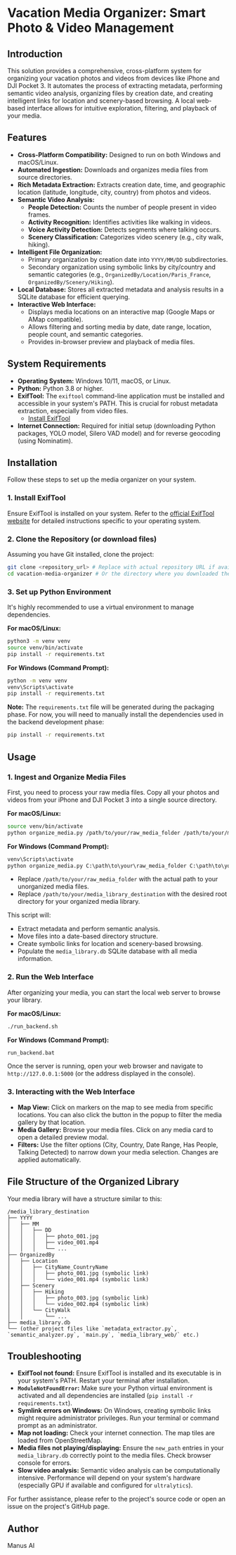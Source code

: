# Vacation Media Organizer: Smart Photo & Video Management

## Introduction

This solution provides a comprehensive, cross-platform system for organizing your vacation photos and videos from devices like iPhone and DJI Pocket 3. It automates the process of extracting metadata, performing semantic video analysis, organizing files by creation date, and creating intelligent links for location and scenery-based browsing. A local web-based interface allows for intuitive exploration, filtering, and playback of your media.

## Features

*   **Cross-Platform Compatibility:** Designed to run on both Windows and macOS/Linux.
*   **Automated Ingestion:** Downloads and organizes media files from source directories.
*   **Rich Metadata Extraction:** Extracts creation date, time, and geographic location (latitude, longitude, city, country) from photos and videos.
*   **Semantic Video Analysis:**
    *   **People Detection:** Counts the number of people present in video frames.
    *   **Activity Recognition:** Identifies activities like walking in videos.
    *   **Voice Activity Detection:** Detects segments where talking occurs.
    *   **Scenery Classification:** Categorizes video scenery (e.g., city walk, hiking).
*   **Intelligent File Organization:**
    *   Primary organization by creation date into `YYYY/MM/DD` subdirectories.
    *   Secondary organization using symbolic links by city/country and semantic categories (e.g., `OrganizedBy/Location/Paris_France`, `OrganizedBy/Scenery/Hiking`).
*   **Local Database:** Stores all extracted metadata and analysis results in a SQLite database for efficient querying.
*   **Interactive Web Interface:**
    *   Displays media locations on an interactive map (Google Maps or AMap compatible).
    *   Allows filtering and sorting media by date, date range, location, people count, and semantic categories.
    *   Provides in-browser preview and playback of media files.

## System Requirements

*   **Operating System:** Windows 10/11, macOS, or Linux.
*   **Python:** Python 3.8 or higher.
*   **ExifTool:** The `exiftool` command-line application must be installed and accessible in your system's PATH. This is crucial for robust metadata extraction, especially from video files.
    *   [Install ExifTool](https://exiftool.org/install.html)
*   **Internet Connection:** Required for initial setup (downloading Python packages, YOLO model, Silero VAD model) and for reverse geocoding (using Nominatim).

## Installation

Follow these steps to set up the media organizer on your system.

### 1. Install ExifTool

Ensure ExifTool is installed on your system. Refer to the [official ExifTool website](https://exiftool.org/install.html) for detailed instructions specific to your operating system.

### 2. Clone the Repository (or download files)

Assuming you have Git installed, clone the project:

```bash
git clone <repository_url> # Replace with actual repository URL if available
cd vacation-media-organizer # Or the directory where you downloaded the files
```

### 3. Set up Python Environment

It's highly recommended to use a virtual environment to manage dependencies.

**For macOS/Linux:**

```bash
python3 -m venv venv
source venv/bin/activate
pip install -r requirements.txt
```

**For Windows (Command Prompt):**

```cmd
python -m venv venv
venv\Scripts\activate
pip install -r requirements.txt
```

**Note:** The `requirements.txt` file will be generated during the packaging phase. For now, you will need to manually install the dependencies used in the backend development phase:

```bash
pip install -r requirements.txt
```

## Usage

### 1. Ingest and Organize Media Files

First, you need to process your raw media files. Copy all your photos and videos from your iPhone and DJI Pocket 3 into a single source directory.

**For macOS/Linux:**

```bash
source venv/bin/activate
python organize_media.py /path/to/your/raw_media_folder /path/to/your/media_library_destination
```

**For Windows (Command Prompt):**

```cmd
venv\Scripts\activate
python organize_media.py C:\path\to\your\raw_media_folder C:\path\to\your\media_library_destination
```

*   Replace `/path/to/your/raw_media_folder` with the actual path to your unorganized media files.
*   Replace `/path/to/your/media_library_destination` with the desired root directory for your organized media library.

This script will:
*   Extract metadata and perform semantic analysis.
*   Move files into a date-based directory structure.
*   Create symbolic links for location and scenery-based browsing.
*   Populate the `media_library.db` SQLite database with all media information.

### 2. Run the Web Interface

After organizing your media, you can start the local web server to browse your library.

**For macOS/Linux:**

```bash
./run_backend.sh
```

**For Windows (Command Prompt):**

```cmd
run_backend.bat
```

Once the server is running, open your web browser and navigate to `http://127.0.0.1:5000` (or the address displayed in the console).

### 3. Interacting with the Web Interface

*   **Map View:** Click on markers on the map to see media from specific locations. You can also click the button in the popup to filter the media gallery by that location.
*   **Media Gallery:** Browse your media files. Click on any media card to open a detailed preview modal.
*   **Filters:** Use the filter options (City, Country, Date Range, Has People, Talking Detected) to narrow down your media selection. Changes are applied automatically.

## File Structure of the Organized Library

Your media library will have a structure similar to this:

```
/media_library_destination
├── YYYY
│   ├── MM
│   │   ├── DD
│   │   │   ├── photo_001.jpg
│   │   │   ├── video_001.mp4
│   │   │   └── ...
├── OrganizedBy
│   ├── Location
│   │   ├── CityName_CountryName
│   │   │   ├── photo_001.jpg (symbolic link)
│   │   │   └── video_001.mp4 (symbolic link)
│   ├── Scenery
│   │   ├── Hiking
│   │   │   ├── photo_003.jpg (symbolic link)
│   │   │   └── video_002.mp4 (symbolic link)
│   │   └── CityWalk
│   │       └── ...
├── media_library.db
└── (other project files like `metadata_extractor.py`, `semantic_analyzer.py`, `main.py`, `media_library_web/` etc.)
```

## Troubleshooting

*   **ExifTool not found:** Ensure ExifTool is installed and its executable is in your system's PATH. Restart your terminal after installation.
*   **`ModuleNotFoundError`:** Make sure your Python virtual environment is activated and all dependencies are installed (`pip install -r requirements.txt`).
*   **Symlink errors on Windows:** On Windows, creating symbolic links might require administrator privileges. Run your terminal or command prompt as an administrator.
*   **Map not loading:** Check your internet connection. The map tiles are loaded from OpenStreetMap.
*   **Media files not playing/displaying:** Ensure the `new_path` entries in your `media_library.db` correctly point to the media files. Check browser console for errors.
*   **Slow video analysis:** Semantic video analysis can be computationally intensive. Performance will depend on your system's hardware (especially GPU if available and configured for `ultralytics`).

For further assistance, please refer to the project's source code or open an issue on the project's GitHub page.

## Author

Manus AI

